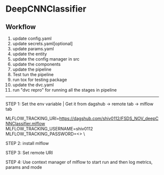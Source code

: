 # DeepCNNClassifier

## Workflow

1. update config.yaml
2. update secrets.yaml[optional]
3. update params.yaml
4. update the entity
5. update the config manager in src
6. update the components
7. update the pipeline
8. Test tun the pipeline
9. run tox for testing package
10. update the dvc.yaml
11. run "dvc repro" for running all the stages in pipeline


*********************************************

STEP 1: Set the env variable | Get it from dagshub -> remote tab -> mlflow tab

MLFLOW_TRACKING_URI=https://dagshub.com/shiv0112/FSDS_NOV_deepCNNClassifier.mlflow \
MLFLOW_TRACKING_USERNAME=shiv0112 \
MLFLOW_TRACKING_PASSWORD=<> \

STEP 2: install mlflow

STEP 3: Set remote URI

STEP 4: Use context manager of mlflow to start run and then log metrics, params and mode